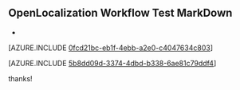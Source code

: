 ## OpenLocalization Workflow Test MarkDown
* 

[AZURE.INCLUDE [0fcd21bc-eb1f-4ebb-a2e0-c4047634c803](calleeMd1.md)]



[AZURE.INCLUDE [5b8dd09d-3374-4dbd-b338-6ae81c79ddf4](calleeMd2.md)]

 
thanks!